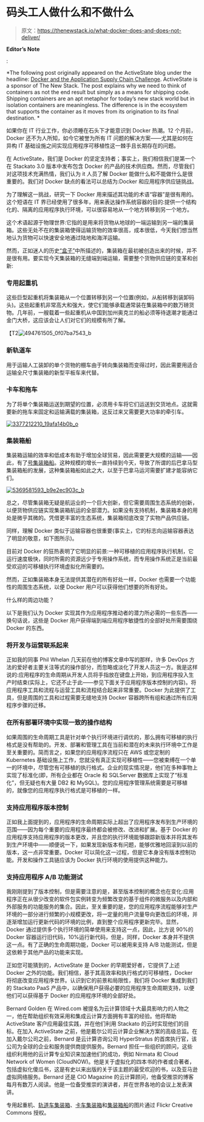 # 码头工人做什么和不做什么

> 原文：<https://thenewstack.io/what-docker-does-and-does-not-deliver/>

**Editor’s Note**

:

*The following post originally appeared on the ActiveState blog under the headline: [Docker and the Application Supply Chain Challenge](https://www.activestate.com/blog/2014/09/docker-and-application-supply-chain-challenge?utm_source=thestack&utm_medium=sponsor&utm_term=&utm_content=sp-dockcontainer&utm_campaign=thestack-cfq4). ActiveState is a sponsor of The New Stack. The post explains why we need to think of containers as not the end result but simply as a means for shipping code. Shipping containers are an apt metaphor for today’s new stack world but in isolation containers are meaningless. The difference is in the ecosystem that supports the container as it moves from its origination to its final destination. *

如果你在 IT 行业工作，你必须睡在石头下才能意识到 Docker 热潮。12 个月前，Docker 还不为人所知，如今它被誉为所有 IT 问题的解决方案——尤其是如何在异构 IT 基础设施之间实现应用程序可移植性这一棘手且长期存在的问题。

在 ActiveState，我们是 Docker 的坚定支持者；事实上，我们相信我们是第一个在 Stackato 3.0 版本中发布包含 Docker 的产品的技术供应商。然而，尽管我们对这项技术充满热情，我们认为 it 人员了解 Docker 能做什么和不能做什么是很重要的。我们对 Docker 缺点的看法可以总结为:Docker 和应用程序供应链挑战。

为了理解这一挑战，研究一下 Docker 用来描述其功能的术语“容器”是很有用的。这个短语在 IT 界已经使用了很多年，用来表达操作系统容器的目的:提供一个结构化的、隔离的应用程序执行环境，可以很容易地从一个地方转移到另一个地方。

这个术语起源于物理世界:它指的是用来将货物从地球的一端运输到另一端的集装箱。这些无处不在的集装箱使得运输货物的效率很高，成本很低，今天我们想当然地认为货物可以快速安全地通过陆地和海洋运输。

然而，正如迷人的历史[“盒子”](https://www.amazon.com/Box-Shipping-Container-Smaller-Economy/dp/0691136408/ref=sr_1_1?s=books&ie=UTF8&qid=1409697419&sr=1-1&keywords=the+box)中所描述的，集装箱在最初被创造出来的时候，并不是很有用。要实现今天集装箱的无缝端到端运输，需要整个货物供应链的变革和创新:

### 专用起重机

这些巨型起重机将集装箱从一个位置转移到另一个位置(例如，从船转移到装卸码头)。这些起重机非常高大和强大，使它们能够承载通常装在集装箱中的数万磅货物。几年前，一艘载着一些起重机从中国到加州奥克兰的船必须等待退潮才能通过金门大桥，这应该会让人们对它们的规模有所了解。

【T2![494761505_0f07ba7543_b](img/cfb55ef45bb6266ccf21c5165dfe5498.png)

### 新轨道车

用于运输人工装卸的单个货物的棚车由于转向集装箱而变得过时，因此需要用适合运输全尺寸集装箱的新型平板车来代替。

### 卡车和拖车

为了将单个集装箱运送到期望的位置，必须用卡车将它们运送到交货地点。这就需要新的拖车来固定和运输满载的集装箱，这反过来又需要更大功率的牵引车。

[![3377212210_19afa14b0b_o](img/0ed5ab6cc72c9264753d9718495d1c01.png)](https://thenewstack.io/wp-content/uploads/2014/10/3377212210_19afa14b0b_o.jpg)

### 集装箱船

集装箱运输的效率和低成本有助于增加全球贸易，因此需要更大规模的运输——因此，有了[号集装箱船](https://en.wikipedia.org/wiki/Container_ship)。这种规模的增长一直持续到今天，导致了所谓的后巴拿马型集装箱船的发展，这种集装箱船如此之大，以至于巴拿马运河需要扩建才能容纳它们。

[![5369581593_b9e2ec903c_b](img/e1d9a2580a5080b4ae819827c32b9408.png)](https://thenewstack.io/wp-content/uploads/2014/10/5369581593_b9e2ec903c_b.jpg)

总之，尽管集装箱无疑是航运业的一个巨大创新，但它需要周围生态系统的创新，以便货物供应链实现集装箱航运的全部潜力。如果没有支持机制，集装箱本身的用处是微乎其微的。凭借更丰富的生态系统，集装箱彻底改变了实物产品供应链。

同样，理解 Docker 类似于运输容器也很重要(事实上，它的标志向运输容器表达了明显的敬意，如下图所示)。

目前对 Docker 的狂热表明了它明显的前景:一种可移植的应用程序执行机制，它运行速度极快，同时所需的资源远少于专用操作系统，而专用操作系统正是当前最受欢迎的可移植执行环境虚拟化所需要的。

然而，正如集装箱本身无法提供其潜在的所有好处一样，Docker 也需要一个功能性的周围生态系统，以便 Docker 用户可以获得他们想要的所有好处。

什么样的周边功能？

以下是我们认为 Docker 实现其作为应用程序推动者的潜力所必需的一些东西——换句话说，这些是 Docker 用户获得端到端应用程序敏捷性的全部好处所需要围绕 Docker 的东西。

### 将开发与运营联系起来

正如我的同事 Phil Whelan 几天前在他的博客文章中写的那样，许多 DevOps 方法的爱好者主要关注等式的操作部分，而忽略或淡化了开发人员这一方。我是这样说的:应用程序的生命周期从开发人员将手指放在键盘上开始，到应用程序投入生产时结束(实际上，它还不止于此——参见下面关于应用程序版本控制的内容)。将应用程序工具和流程与运营工具和流程结合起来非常重要。Docker 为此提供了工具，但是周围的工具和过程需要无缝地支持 Docker 容器跨所有组和通过所有应用程序步骤的迁移。

### 在所有部署环境中实现一致的操作结构

如果周围的生命周期工具是针对单个执行环境进行调优的，那么拥有可移植的执行格式是没有帮助的。开发、部署和管理工具在当前和潜在的未来执行环境中工作是至关重要的。简而言之，如果您的应用程序流程只在 AWS 或您定制的 Kubernetes 基础设施上工作，您就没有真正实现可移植性——您被束缚在一个单一的环境中，尽管您有可移植的执行格式。企业的现实情况是，他们在多种事物上实现了标准化(即，所有企业都在 Oracle 和 SQLServer 数据库上实现了“标准化”，但无疑也有大量 DB2 和 MySQL)。您的应用程序管理系统需要是可移植的，就像您的应用程序执行格式是可移植的一样。

### 支持应用程序版本控制

正如我上面提到的，应用程序的生命周期实际上超出了应用程序发布到生产环境的范围——因为每个重要的应用程序最终都会被修改、改进和扩展。基于 Docker 的应用程序支持应用程序的版本更改，并且您的执行环境能够跟踪新版本并将其发布到生产环境中——顺便说一下，如果发现新版本有问题，能够优雅地回滚到以前的版本，这一点非常重要。Docker 可以简化这一过程，但是它本身没有版本控制功能。开发和操作工具链应该为 Docker 执行环境的使用提供这种能力。

### 支持应用程序 A/B 功能测试

我刚刚提到了版本控制，但是需要注意的是，甚至版本控制的概念也在变化:应用程序正在从很少改变的软件包实例转变为频繁改变的基于组件的微服务以及内部和外部服务的功能服务的集合。因此，至关重要的是，您的应用程序流程能够对生产环境的一部分进行频繁的小规模更改，将一定量的用户流量导向更改后的环境，并逐渐增加运行更新代码的环境的比例，直到整个应用程序更新完毕。显然，Docker 通过提供多个执行环境的简单使用来支持这一点，因此，比方说 90%的 Docker 容器运行旧代码，10%运行新代码，但是，同样，Docker 本身并不提供这一点。有了正确的生命周期功能，Docker 可以被用来支持 A/B 功能测试，但是这依赖于其他产品的功能来实现。

正如您可能猜到的，ActiveState 是 Docker 的早期爱好者，它提供了上述 Docker 之外的功能。我们相信，基于其高效率和执行格式的可移植性，Docker 将彻底改变应用程序世界。认识到它的前景和局限性，我们将 Docker 集成到我们的 Stackato PaaS 产品中，以确保用户获得必要的应用程序生命周期支持，以便他们可以获得基于 Docker 的应用程序环境的全部好处。

Bernard Golden 在 Wired.com 被提名为云计算领域十大最具影响力的人物之一，他在帮助组织有效采用和集成云计算方面拥有丰富的经验。他将帮助 ActiveState 客户应用最佳实践，并在他们利用 Stackato 的云时实现他们的目标。在加入 ActiveState 之前，他是戴尔公司云计算企业解决方案的高级总监。在加入戴尔公司之前，Bernard 是云计算咨询公司 HyperStratus 的首席执行官，该公司为全球的企业和服务提供商提供服务。Bernard 担任一些组织的顾问，这些组织利用他的云计算专业知识来加速他们的成功，例如 Nirmata 和 Cloud Network of Women (CloudNOW)。他是关于虚拟化的四本书的作者或合著者，包括虚拟化傻瓜书，这是有史以来出版的关于该主题的最受欢迎的书，以及亚马逊虚拟网络服务。Bernard 还是 CIO Magazine 的云计算顾问，他备受推崇的博客每月有数万人阅读。他是一位备受推崇的演讲者，并在世界各地的会议上发表演讲。

专用起重机、[轨道车集装箱](https://www.flickr.com/photos/94418464@N08/9175857125/in/photolist-eYQEDc-kErRSk-iYENpE-kEtWgf-iYE2Mx-eZ2XU5-kEskec-fUZyNa-fkFkB8-eYQDPM-f5GXsQ-88xq38-kWBUSH-icxbfu-d7s8Bu-pp8UUF-m5uHTo-ieigQ2-iYCCCa-eYQEka-9FscEi-fGdcL8-e74GyG-fBT7pR-fBT7xK-fGuM89-phMWa9-6z8YNQ-fJiHMU-eYQCVn-f5XnKe-icwNAP-eZ2YRC-f5sJaB-nhPfLR-fFo2FY-ctYwW7-eZ2Zjm-h53JJK-3FGrru-nePvtd-iYEYTA-odS2tv-6gpi8v-pDwPsf-o8yUnT-p6rBHY-ngx9GY-jt9nqE-nvrThw)、[卡车集装箱](https://www.flickr.com/photos/28421567@N04/3377212210/in/photolist-69r6wJ-5Wb67F-36j7zV-e6MU44-36oKju-7ypEJW-phPjYo-ejAKCX-9m1XUF-69r6sW-69r6pu-9jBntf-6wfKhK-bnBekQ-bEsThZ-e1z6rB-9mieUu-79Gfte-nHfbSV-dW7rw5-dME1fm-hV7NJ8-7YTHB3-e9ZHCa-dYJMsZ-eaJP3c-6wRqo-eaQtQ5-9u7Lgb-8nks3p-8gkQ4n-bJRBhr-c1zgUo-c1zhE3-DkXpr-9xiupd-nFXJ2G-5UzmK8-6XTveA-4sp1kU-4tf2iD-6yZnwb-5dv936-7LgsBa-nzDBQ-5B5rUF-iYEYTA-aYxtti-923mFx-dVxmxM)和[集装箱船](https://www.flickr.com/photos/kevtalec/14740806377/in/photolist-osAub6-e8RuW9-8ffvhp-5i8LDQ-8YcDag-7JR9TF-owpee1-cQFNyQ-JWMJF-dqG4Jc-owpev3-8ABe7k-nJrtTS-8xkVJ3-eyj8gx-gLxw7m-fxL1de-aLRP32-fxKZKH-oH3SMw-fxKYWP-qSbck-cFfQ9Y-4MtokT-9pDbxJ-8Ksbvk-cyZ9tY-dTHY9D-cDa6uq-8Kve29-4pjGJG-dVxpep-8Ksbgv-8YcCW4-dh2dAh-8KsaWg-6zgUow-d9vCo1-7gKJV-jT3Eyz-bAAzvW-gLxASe-oK3SiE-oszZQR-7VAzJ8-2AzAVJ-9buvwZ-7r8rWJ-5PwX6W-aRgbwB)的图片通过 Flickr Creative Commons 授权。

<svg xmlns:xlink="http://www.w3.org/1999/xlink" viewBox="0 0 68 31" version="1.1"><title>Group</title> <desc>Created with Sketch.</desc></svg>